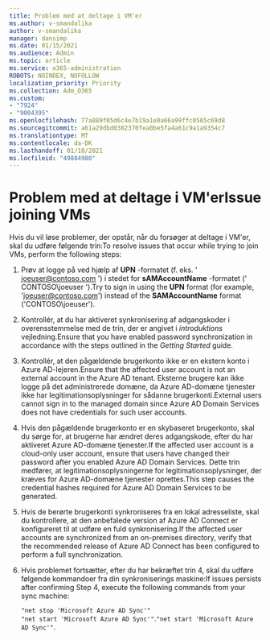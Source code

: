 ```yaml
---
title: Problem med at deltage i VM'er
ms.author: v-smandalika
author: v-smandalika
manager: dansimp
ms.date: 01/15/2021
ms.audience: Admin
ms.topic: article
ms.service: o365-administration
ROBOTS: NOINDEX, NOFOLLOW
localization_priority: Priority
ms.collection: Adm_O365
ms.custom:
- "7924"
- "9004395"
ms.openlocfilehash: 77a889f05d6c4e7b19a1e0a66a99ffc0565c69d8
ms.sourcegitcommit: a61a29dbd0382370fea0be5fa4a61c9a1a9354c7
ms.translationtype: MT
ms.contentlocale: da-DK
ms.lasthandoff: 01/18/2021
ms.locfileid: "49884980"
---
```

# <a name="issue-joining-vms"></a><span data-ttu-id="f369d-102">Problem med at deltage i VM'er</span><span class="sxs-lookup"><span data-stu-id="f369d-102">Issue joining VMs</span></span>

<span data-ttu-id="f369d-103">Hvis du vil løse problemer, der opstår, når du forsøger at deltage i VM'er, skal du udføre følgende trin:</span><span class="sxs-lookup"><span data-stu-id="f369d-103">To resolve issues that occur while trying to join VMs, perform the following steps:</span></span>

1. <span data-ttu-id="f369d-104">Prøv at logge på ved hjælp af **UPN** -formatet (f. eks. ' joeuser@contoso.com ') i stedet for **sAMAccountName** -formatet (' CONTOSO\joeuser ').</span><span class="sxs-lookup"><span data-stu-id="f369d-104">Try to sign in using the **UPN** format (for example, 'joeuser@contoso.com') instead of the **SAMAccountName** format ('CONTOSO\joeuser').</span></span>
2. <span data-ttu-id="f369d-105">Kontrollér, at du har aktiveret synkronisering af adgangskoder i overensstemmelse med de trin, der er angivet i *introduktions* vejledning.</span><span class="sxs-lookup"><span data-stu-id="f369d-105">Ensure that you have enabled password synchronization in accordance with the steps outlined in the *Getting Started* guide.</span></span>
3. <span data-ttu-id="f369d-106">Kontrollér, at den pågældende brugerkonto ikke er en ekstern konto i Azure AD-lejeren.</span><span class="sxs-lookup"><span data-stu-id="f369d-106">Ensure that the affected user account is not an external account in the Azure AD tenant.</span></span> <span data-ttu-id="f369d-107">Eksterne brugere kan ikke logge på det administrerede domæne, da Azure AD-domæne tjenester ikke har legitimationsoplysninger for sådanne brugerkonti.</span><span class="sxs-lookup"><span data-stu-id="f369d-107">External users cannot sign in to the managed domain since Azure AD Domain Services does not have credentials for such user accounts.</span></span>
4. <span data-ttu-id="f369d-108">Hvis den pågældende brugerkonto er en skybaseret brugerkonto, skal du sørge for, at brugerne har ændret deres adgangskode, efter du har aktiveret Azure AD-domæne tjenester.</span><span class="sxs-lookup"><span data-stu-id="f369d-108">If the affected user account is a cloud-only user account, ensure that users have changed their password after you enabled Azure AD Domain Services.</span></span> <span data-ttu-id="f369d-109">Dette trin medfører, at legitimationsoplysningerne for legitimationsoplysninger, der kræves for Azure AD-domæne tjenester oprettes.</span><span class="sxs-lookup"><span data-stu-id="f369d-109">This step causes the credential hashes required for Azure AD Domain Services to be generated.</span></span>
5. <span data-ttu-id="f369d-110">Hvis de berørte brugerkonti synkroniseres fra en lokal adresseliste, skal du kontrollere, at den anbefalede version af Azure AD Connect er konfigureret til at udføre en fuld synkronisering.</span><span class="sxs-lookup"><span data-stu-id="f369d-110">If the affected user accounts are synchronized from an on-premises directory, verify that the recommended release of Azure AD Connect has been configured to perform a full synchronization.</span></span>
6. <span data-ttu-id="f369d-111">Hvis problemet fortsætter, efter du har bekræftet trin 4, skal du udføre følgende kommandoer fra din synkroniserings maskine:</span><span class="sxs-lookup"><span data-stu-id="f369d-111">If issues persists after confirming Step 4, execute the following commands from your sync machine:</span></span>
 
     `"net stop 'Microsoft Azure AD Sync'"`  
     <span data-ttu-id="f369d-112">`"net start 'Microsoft Azure AD Sync'"`.</span><span class="sxs-lookup"><span data-stu-id="f369d-112">`"net start 'Microsoft Azure AD Sync'"`.</span></span>